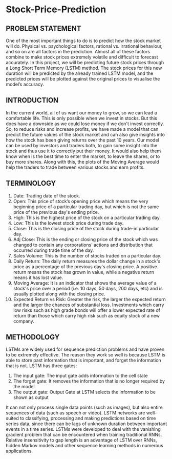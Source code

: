 # Stock-Price-Prediction

## PROBLEM STATEMENT 

One of the most important things to do is to predict how the stock market will do. Physical vs. psychological factors, rational vs. irrational behaviour, and so on are all factors in the prediction. Almost all of these factors combine to make stock prices extremely volatile and difficult to forecast accurately. In this project, we will be predicting future stock prices through a Long Short Term Memory (LSTM) method. The stock prices for this new duration will be predicted by the already trained LSTM model, and the predicted prices will be plotted against the original prices to visualise the model’s accuracy.


## INTRODUCTION

In the current world, all of us want our money to grow, so we can lead a comfortable life. This is only possible when we invest in stocks. But this does have a downside as we could lose money if we don't invest correctly. So, to reduce risks and increase profits, we have made a model that can predict the future values of the stock market and can also give insights into how the stock has been giving returns over the past 10 years. Our model can be used by investors and traders both, to gain some insight into the stock and thus use it to correctly put their money. It would also help them know when is the best time to enter the market, to leave the shares, or to buy more shares. Along with this, the plots of the Moving Average would help the traders to trade between various stocks and earn profits.


## TERMINOLOGY

1.	Date: Trading date of the stock.
2.	Open: This price of stock’s opening price which means the very beginning price of a particular trading day, but which is not the same price of the previous day's ending price.
3.	High: This is the highest price of the stock on a particular trading day.
4.	Low: This is the lowest stock price during trade day.
5.	Close: This is the closing price of the stock during trade-in particular day.
6.	Adj Close: This is the ending or closing price of the stock which was changed to contain any corporations’ actions and distribution that occurred during trade time of the day.
7.	Sales Volume: This is the number of stocks traded on a particular day.
8.	Daily Return: The daily return measures the dollar change in a stock's price as a percentage of the previous day's closing price. A positive return means the stock has grown in value, while a negative return means it has lost value.
9.	Moving Average:  It is an indicator that shows the average value of a stock's price over a period (i.e. 10 days, 50 days, 200 days, etc) and is usually plotted along with the closing price.
10.	 Expected Return vs Risk: Greater the risk, the larger the expected return and the larger the chances of substantial loss. Investments which carry low risks such as high grade bonds will offer a lower expected rate of return than those which carry high risk such as equity stock of a new company.


## METHODOLOGY

LSTMs are widely used for sequence prediction problems and have proven to be extremely effective. The reason they work so well is because LSTM is able to store past information that is important, and forget the information that is not. LSTM has three gates:
1.	The input gate: The input gate adds information to the cell state
2.	The forget gate: It removes the information that is no longer required by the model
3.	The output gate: Output Gate at LSTM selects the information to be shown as output

It can not only process single data points (such as images), but also entire sequences of data (such as speech or video). LSTM networks are well-suited to classifying, processing and making predictions based on time series data, since there can be lags of unknown duration between important events in a time series. LSTMs were developed to deal with the vanishing gradient problem that can be encountered when training traditional RNNs. Relative insensitivity to gap length is an advantage of LSTM over RNNs, hidden Markov models and other sequence learning methods in numerous applications.
